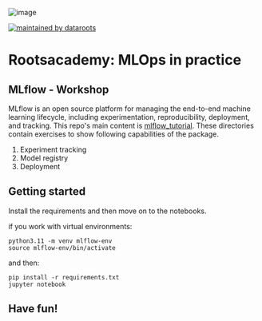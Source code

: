 ![image](https://camo.githubusercontent.com/7fcb3b4d279c802211b7c954f5536690cd4e1d2c0095d76700842ddceb7ea0df/68747470733a2f2f64617461726f6f74732e696f2f72656374616e676c652d73796d626f6c2d7261696e626f772e706e67)

[![maintained by dataroots](https://img.shields.io/badge/maintained%20by-dataroots-%2300b189)](https://dataroots.io)


# Rootsacademy: MLOps in practice
## MLflow - Workshop

MLflow is an open source platform for managing the end-to-end machine learning lifecycle, including experimentation, reproducibility, deployment, and tracking. This repo's main content is [mlflow_tutorial](mlflow_tutorial). These directories contain exercises to show following capabilities of the package.
1. Experiment tracking 
2. Model registry 
3. Deployment 

## Getting started

Install the requirements and then move on to the notebooks.

if you work with virtual environments:
```
python3.11 -m venv mlflow-env  
source mlflow-env/bin/activate
```

and then:
```
pip install -r requirements.txt
jupyter notebook
```

## Have fun!

